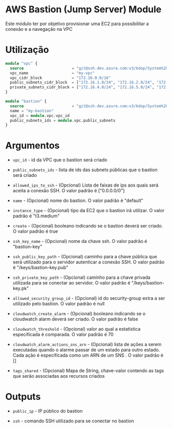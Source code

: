 # AWS Bastion (Jump Server) Module

Este módulo ter por objetivo provisionar uma EC2 para possibilitar a conexão e a navegação na VPC

# Utilização

```terraform
module "vpc" {
  source                     = "git@ssh.dev.azure.com:v3/kdop/System%20Team/terraform-modules//provider/aws/vpc"
  vpc_name                   = "my-vpc"
  vpc_cidr_block             = "172.16.0.0/16"
  public_subnets_cidr_block  = ["172.16.1.0/24", "172.16.2.0/24", "172.16.3.0/24"]
  private_subnets_cidr_block = ["172.16.4.0/24", "172.16.5.0/24", "172.16.6.0/24"]
}

module "bastion" {
  source                     = "git@ssh.dev.azure.com:v3/kdop/System%20Team/terraform-modules//provider/aws/bastion"
  name = "my-bastion"
  vpc_id = module.vpc.vpc_id
  public_subnets_ids = module.vpc.public_subnets
}
```

# Argumentos

* `vpc_id` - id da VPC que o bastion será criado

* `public_subnets_ids` - lista de ids das subnets públicas que o bastion será criado

* `allowed_ips_to_ssh` - (Opcional) Lista de faixas de ips aos quais será aceita a conexão SSH. O valor padrão é ["0.0.0.0/0"]

* `name` - (Opcional) nome do bastion. O valor padrão é "default"

* `instance_type` - (Opcional) tipo da EC2 que o bastion irá utilizar. O valor padrão é "t3.medium"

* `create` - (Opcional) booleano indicando se o bastion deverá ser criado. O valor padrão é true

* `ssh_key_name` - (Opcional) nome da chave ssh. O valor padrão é "bastion-key"

* `ssh_public_key_path` - (Opcional) caminho para a chave pública que será utilizado para o servidor autenticar a conexão SSH. O valor padrão é "/keys/bastion-key.pub"

* `ssh_private_key_path` - (Opcional) caminho para a chave privada utilizada para se conectar ao servidor. O valor padrão é "/keys/bastion-key.pk"

* `allowed_security_group_id` - (Opcional) id do security-group extra a ser utilizado pelo bastion. O valor padrão é null

* `cloudwatch_create_alarm` - (Opcional) booleano indicando se o cloudwatch alarm deverá ser criado. O valor padrão é false

* `cloudwatch_threshold` - (Opcional) valor ao qual a estatística especificada é comparada. O valor padrão é 70

* `cloudwatch_alarm_actions_sns_arn` - (Opcional) lista de ações a serem executadas quando o alarme passar de um estado para outro estado. Cada ação é especificada como um ARN de um SNS . O valor padrão é []

* `tags_shared` - (Opcional) Mapa de String, chave-valor contendo as tags que serão associadas aos recursos criados

# Outputs


* `public_ip` - IP público do bastion

* `ssh` - comando SSH utilizado para se conectar no bastion